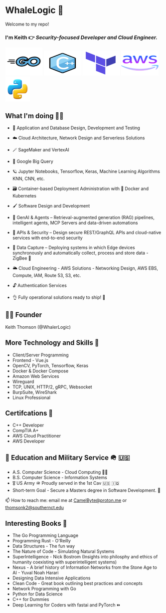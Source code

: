 # WhaleLogic 🌊 

Welcome to my repo! 

### I'm Keith 👉 _Security-focused Developer and Cloud Engineer._ 
<div class="flex">
<img src="golang.svg" alt="Alt text" width="120" height="90"/>
<img src="c++.svg" alt="Alt text" width="120" height="80"/>
<img src="ansible.svg" alt="Alt text" width="120" height="80"/>
<img src="icons8-aws-64.svg" alt="Alt text" width="120" height="80"/>
<img src="icons8-python-188.png" alt="Alt text" width="80" height="80"/>
</div>

## What I'm doing 🚶‍♂️


- 🏏 Application and Database Design, Development and Testing

- ☁️ Cloud Architecture, Network Design and Serverless Solutions 

- 🪄 SageMaker and VertexAI

- 🔵 Google Big Query

- 🪐 Jupyter Notebooks, Tensorflow, Keras, Machine Learning Algorithms KNN, CNN, etc.

- 🗃️ Container-based Deployment Administration with 🐳 Docker and Kubernetes

- 🖌️ Software Design and Development

- 🤖 GenAI & Agents – Retrieval-augmented generation (RAG) pipelines, intelligent agents, MCP Servers and data-driven automations

- 🔐 APIs & Security – Design secure REST/GraphQL APIs and cloud-native services with end-to-end security

- 📡 Data Capture – Deploying systems in which Edge devices synchronously and automatically collect, process and store data - ZigBee 🐝

- 🌥️ Cloud Engineering - AWS Solutions - Networking Design, AWS EBS, Compute, IAM, Route 53, S3, etc.

- 🔓 Authentication Services

- 👌 Fully operational solutions ready to ship! 🚢

## 👨‍💻 Founder

Keith Thomson (@WhalerLogic) 


## More Technology and Skills 🥞

<ul>
        <li>Client/Server Programming</li>
        <li>Frontend - Vue.js</li>
        <li>OpenCV, PyTorch, Tensorflow, Keras</li>
        <li>Docker & Docker Compose</li>
        <li>Amazon Web Services</li>
        <li>Wireguard</li>
        <li>TCP, UNIX, HTTP/2, gRPC, Websocket</li>
        <li>BurpSuite, WireShark</li>
        <li>Linux Professional</li>
</ul>

## Certifcations 🔐

<ul>
        <li>C++ Developer</li>
        <li>CompTIA A+</li>
        <li>AWS Cloud Practitioner</li>
        <li>AWS Developer</li>
</ul>

## 🏫 Education and Military Service 🪖 🇺🇸


<ul>
        <li> A.S. Computer Science - Cloud Computing 👨‍🎓 </li>    
        <li>B.S. Computer Science - Information Systems </li>
        <li>🎖️ US Army 🪖 Proudly served in the 1st Cav 🇺🇸 🇮🇶</li>
        <li>Short-term Goal - Secure a Masters degree in Software Development. 🚀 </li>
</ul>

📫 How to reach me: email me at CamelByte@proton.me or thomsonk2@southernct.edu

## Interesting Books 📗

- The Go Programming Language 
- Programming Rust - O'Reilly
- Data Structures - The fun way
- The Nature of Code - Simulating Natural Systems
- SuperIntelligence - Nick Bostrom (Insights into philosphy and ethics of humanity coexisting with superintelligent systems)
- Nexus - A brief history of Information Networks from the Stone Age to AI - Yuval Noah Harari
- Designing Data Intensive Applications
- Clean Code - Great book outlining best practices and concepts
- Network Programming with Go
- Python for Data Science
- C++ for Dummies
- Deep Learning for Coders with fastai and PyTorch ⏩ 
